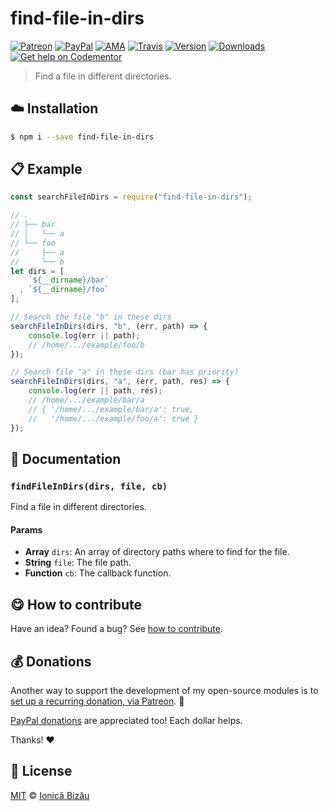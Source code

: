 
# find-file-in-dirs

 [![Patreon](https://img.shields.io/badge/Support%20me%20on-Patreon-%23e6461a.svg)][patreon] [![PayPal](https://img.shields.io/badge/%24-paypal-f39c12.svg)][paypal-donations] [![AMA](https://img.shields.io/badge/ask%20me-anything-1abc9c.svg)](https://github.com/IonicaBizau/ama) [![Travis](https://img.shields.io/travis/IonicaBizau/find-file-in-dirs.svg)](https://travis-ci.org/IonicaBizau/find-file-in-dirs/) [![Version](https://img.shields.io/npm/v/find-file-in-dirs.svg)](https://www.npmjs.com/package/find-file-in-dirs) [![Downloads](https://img.shields.io/npm/dt/find-file-in-dirs.svg)](https://www.npmjs.com/package/find-file-in-dirs) [![Get help on Codementor](https://cdn.codementor.io/badges/get_help_github.svg)](https://www.codementor.io/johnnyb?utm_source=github&utm_medium=button&utm_term=johnnyb&utm_campaign=github)

> Find a file in different directories.

## :cloud: Installation

```sh
$ npm i --save find-file-in-dirs
```


## :clipboard: Example



```js
const searchFileInDirs = require("find-file-in-dirs");

// .
// ├── bar
// │   └── a
// └── foo
//     ├── a
//     └── b
let dirs = [
    `${__dirname}/bar`
  , `${__dirname}/foo`
];

// Search the file "b" in these dirs
searchFileInDirs(dirs, "b", (err, path) => {
    console.log(err || path);
    // /home/.../example/foo/b
});

// Search file "a" in these dirs (bar has priority)
searchFileInDirs(dirs, "a", (err, path, res) => {
    console.log(err || path, res);
    // /home/.../example/bar/a
    // { '/home/.../example/bar/a': true,
    //   '/home/.../example/foo/a': true }
});
```

## :memo: Documentation


### `findFileInDirs(dirs, file, cb)`
Find a file in different directories.

#### Params
- **Array** `dirs`: An array of directory paths where to find for the file.
- **String** `file`: The file path.
- **Function** `cb`: The callback function.



## :yum: How to contribute
Have an idea? Found a bug? See [how to contribute][contributing].


## :moneybag: Donations

Another way to support the development of my open-source modules is
to [set up a recurring donation, via Patreon][patreon]. :rocket:

[PayPal donations][paypal-donations] are appreciated too! Each dollar helps.

Thanks! :heart:


## :scroll: License

[MIT][license] © [Ionică Bizău][website]

[patreon]: https://www.patreon.com/ionicabizau
[paypal-donations]: https://www.paypal.com/cgi-bin/webscr?cmd=_s-xclick&hosted_button_id=RVXDDLKKLQRJW
[donate-now]: http://i.imgur.com/6cMbHOC.png

[license]: http://showalicense.com/?fullname=Ionic%C4%83%20Biz%C4%83u%20%3Cbizauionica%40gmail.com%3E%20(http%3A%2F%2Fionicabizau.net)&year=2016#license-mit
[website]: http://ionicabizau.net
[contributing]: /CONTRIBUTING.md
[docs]: /DOCUMENTATION.md
